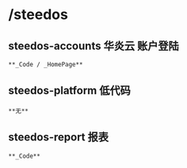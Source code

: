 # /steedos

## steedos-accounts 华炎云 账户登陆

    **_Code / _HomePage**

## steedos-platform 低代码

    **无**

## steedos-report 报表

    **_Code**
